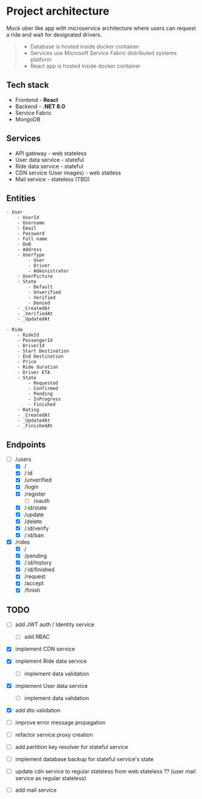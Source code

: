 # Project architecture

Mock uber like app with microservice architecture where users can request a ride and wait for designated drivers.


> - Database is hosted inside docker container
> - Services use Microsoft Service Fabric distributed systems platform
> - React app is hosted inside docker container

## Tech stack
- Frontend - **React**
- Backend - **.NET 8.0**
- Service Fabric
- MongoDB

## Services
- API gateway - web stateless
- User data service - stateful
- Ride data service - stateful
- CDN service (User images) - web statless
- Mail service - stateless (TBD)

## Entities
```
- User
    - UserId
    - Username
    - Email
    - Password
    - Full name
    - DoB
    - Address
    - UserType
        - User
        - Driver
        - Administrator
    - UserPicture
    - State
        - Default
        - Unverified
        - Verified
        - Denied
    - _CreatedAt
    - _VerifiedAt
    - _UpdatedAt
```
```
- Ride
    - RideId
    - PassengerId
    - DriverId
    - Start Destination
    - End Destination
    - Price
    - Ride duration
    - Driver ETA
    - State
        - Requested
        - Confirmed
        - Pending
        - InProgress
        - Finished
    - Rating
    - _CreatedAt
    - _UpdatedAt
    - _FinishedAt
```


## Endpoints

- [ ] /users
    - [X] /
    - [X] /:id
    - [X] /unverified
    - [X] /login
    - [X] /register
        - [ ] /oauth
    - [X] /:id/state
    - [X] /update
    - [X] /delete
    - [X] /:id/verify
    - [X] /:id/ban
- [X] /rides
    - [X] /
    - [X] /pending
    - [X] /:id/history
    - [X] /:id/finished
    - [X] /request
    - [X] /accept
    - [X] /finish

## TODO
- [ ] add JWT auth / Identity service
    - [ ] add RBAC
- [X] implement CDN service
- [X] implement Ride data service
    - [ ] implement data validation
- [X] implement User data service
    - [ ] implement data validation
- [X] add dto validation
- [ ] improve error message propagation
- [ ] refactor service proxy creation
- [ ] add partition key resolver for stateful service
- [ ] implement database backup for stateful service's state
- [ ] update cdn service to regular stateless from web stateless ?? (user mail service as regular stateless)
- [ ] add mail service


